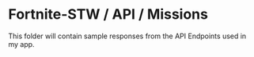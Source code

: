 # Fortnite-STW / API / Missions

This folder will contain sample responses from the API Endpoints used in my app.
